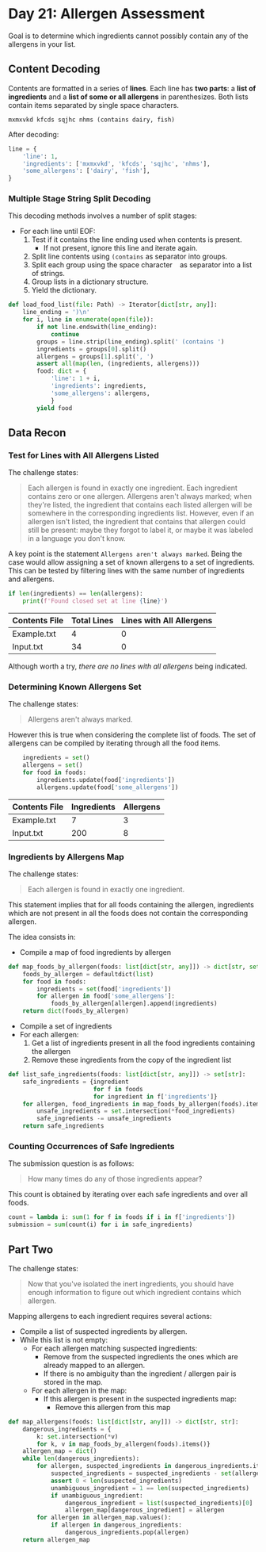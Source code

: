 # Day 21: Allergen Assessment

Goal is to determine which ingredients cannot possibly contain any of the allergens in your list.

## Content Decoding

Contents are formatted in a series of **lines**. Each line has **two parts**: a **list of ingredients** and a **list of some or all allergens** in parenthesizes. Both lists contain items separated by single space characters.

```
mxmxvkd kfcds sqjhc nhms (contains dairy, fish)
```

After decoding:

```python
line = {
    'line': 1,
    'ingredients': ['mxmxvkd', 'kfcds', 'sqjhc', 'nhms'],
    'some_allergens': ['dairy', 'fish'],
}
```

### Multiple Stage String Split Decoding

This decoding methods involves a number of split stages:

* For each line until EOF:
    1. Test if it contains the line ending used when contents is present.
        * If not present, ignore this line and iterate again.
    1. Split line contents using `` (contains `` as separator into groups.
    1. Split each group using the space character `` `` as separator into a list of strings.
    1. Group lists in a dictionary structure.
    1. Yield the dictionary.

```python
def load_food_list(file: Path) -> Iterator[dict[str, any]]:
    line_ending = ')\n'
    for i, line in enumerate(open(file)):
        if not line.endswith(line_ending):
            continue
        groups = line.strip(line_ending).split(' (contains ')
        ingredients = groups[0].split()
        allergens = groups[1].split(', ')
        assert all(map(len, (ingredients, allergens)))
        food: dict = {
            'line': 1 + i,
            'ingredients': ingredients,
            'some_allergens': allergens,
            }
        yield food
```

## Data Recon

### Test for Lines with All Allergens Listed

The challenge states:

> Each allergen is found in exactly one ingredient. Each ingredient contains zero or one allergen. Allergens aren't always marked; when they're listed, the ingredient that contains each listed allergen will be somewhere in the corresponding ingredients list. However, even if an allergen isn't listed, the ingredient that contains that allergen could still be present: maybe they forgot to label it, or maybe it was labeled in a language you don't know.

A key point is the statement ``Allergens aren't always marked``. Being the case would allow assigning a set of known allergens to a set of ingredients. This can be tested by filtering lines with the same number of ingredients and allergens.

```python
if len(ingredients) == len(allergens):
    print(f'Found closed set at line {line}')
```

Contents File | Total Lines | Lines with All Allergens
--- | --- | ---
Example.txt | 4 | 0
Input.txt | 34 | 0

Although worth a try, *there are no lines with all allergens* being indicated. 

### Determining Known Allergens Set

The challenge states:

> Allergens aren't always marked.

However this is true when considering the complete list of foods. The set of allergens can be compiled by iterating through all the food items.

```python
    ingredients = set()
    allergens = set()
    for food in foods:
        ingredients.update(food['ingredients'])
        allergens.update(food['some_allergens'])

```

Contents File | Ingredients | Allergens
--- | --- | ---
Example.txt | 7 | 3
Input.txt | 200 | 8

### Ingredients by Allergens Map

The challenge states:

> Each allergen is found in exactly one ingredient.

This statement implies that for all foods containing the allergen, ingredients which are not present in all the foods does not contain the corresponding allergen.

The idea consists in:

* Compile a map of food ingredients by allergen

```python
def map_foods_by_allergen(foods: list[dict[str, any]]) -> dict[str, set[str]]:
    foods_by_allergen = defaultdict(list)
    for food in foods:
        ingredients = set(food['ingredients'])
        for allergen in food['some_allergens']:
            foods_by_allergen[allergen].append(ingredients)
    return dict(foods_by_allergen)
```

* Compile a set of ingredients
* For each allergen:
    1. Get a list of ingredients present in all the food ingredients containing the allergen
    1. Remove these ingredients from the copy of the ingredient list

```python
def list_safe_ingredients(foods: list[dict[str, any]]) -> set[str]:
    safe_ingredients = {ingredient
                        for f in foods
                        for ingredient in f['ingredients']}
    for allergen, food_ingredients in map_foods_by_allergen(foods).items():
        unsafe_ingredients = set.intersection(*food_ingredients)
        safe_ingredients -= unsafe_ingredients
    return safe_ingredients
```

### Counting Occurrences of Safe Ingredients

The submission question is as follows:

> How many times do any of those ingredients appear?

This count is obtained by iterating over each safe ingredients and over all foods.

```python
count = lambda i: sum(1 for f in foods if i in f['ingredients'])
submission = sum(count(i) for i in safe_ingredients)
```

## Part Two

The challenge states:

> Now that you've isolated the inert ingredients, you should have enough information to figure out which ingredient contains which allergen.

Mapping allergens to each ingredient requires several actions:
* Compile a list of suspected ingredients by allergen.
* While this list is not empty:
    * For each allergen matching suspected ingredients:
        * Remove from the suspected ingredients the ones which are already mapped to an allergen.
        * If there is no ambiguity than the ingredient / allergen pair is stored in the map.
    * For each allergen in the map:
        * If this allergen is present in the suspected ingredients map:
            * Remove this allergen from this map

```python
def map_allergens(foods: list[dict[str, any]]) -> dict[str, str]:
    dangerous_ingredients = {
        k: set.intersection(*v)
        for k, v in map_foods_by_allergen(foods).items()}
    allergen_map = dict()
    while len(dangerous_ingredients):
        for allergen, suspected_ingredients in dangerous_ingredients.items():
            suspected_ingredients = suspected_ingredients - set(allergen_map.keys())
            assert 0 < len(suspected_ingredients)
            unambiguous_ingredient = 1 == len(suspected_ingredients)
            if unambiguous_ingredient:
                dangerous_ingredient = list(suspected_ingredients)[0]
                allergen_map[dangerous_ingredient] = allergen
        for allergen in allergen_map.values():
            if allergen in dangerous_ingredients:
                dangerous_ingredients.pop(allergen)
    return allergen_map
```
